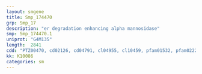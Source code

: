 ```yaml
---
layout: smgene
title: Smp_174470
grp: Smp_17
description: "er degradation enhancing alpha mannosidase"
smp: Smp_174470.1
uniprot: "G4M135"
length:  2841
cdd: "PTZ00470, cd02126, cd04791, cl04955, cl10459, pfam01532, pfam02225"
kk: K10086
categories: sm
---
```

